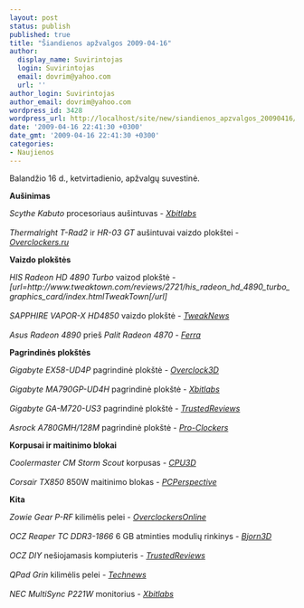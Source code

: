 ```yaml
---
layout: post
status: publish
published: true
title: "Šiandienos apžvalgos 2009-04-16"
author:
  display_name: Suvirintojas
  login: Suvirintojas
  email: dovrim@yahoo.com
  url: ''
author_login: Suvirintojas
author_email: dovrim@yahoo.com
wordpress_id: 3428
wordpress_url: http://localhost/site/new/siandienos_apzvalgos_20090416/
date: '2009-04-16 22:41:30 +0300'
date_gmt: '2009-04-16 22:41:30 +0300'
categories:
- Naujienos
---
```

<p>Balandžio 16 d., ketvirtadienio, apžvalgų suvestinė.</p>
<p><b>Aušinimas</b></p>
<p><i>Scythe Kabuto</i> procesoriaus aušintuvas - <i><a class="ns" href="http://www.xbitlabs.com/articles/coolers/display/scythe-kabuto.html">Xbitlabs</a></i><br />
<br /><i>Thermalright T-Rad2</i> ir <i>HR-03 GT</i> aušintuvai vaizdo plokštei - <i><a class="ns" href="http://www.overclockers.ru/lab/32732.shtml">Overclockers.ru</a></i></p>
<p><b>Vaizdo plokštės</b></p>
<p><i>HIS Radeon HD 4890 Turbo</i> vaizod plokštė - <i>[url=http://www.tweaktown.com/reviews/2721/his_radeon_hd_4890_turbo_graphics_card/index.htmlTweakTown[/url]</i><br />
<br /><i>SAPPHIRE VAPOR-X HD4850</i> vaizdo plokštė - <i><a class="ns" href="http://www.tweaknews.net/reviews/sapphire_vapor-x_hd4850/">TweakNews</a></i><br />
<br /><i>Asus Radeon 4890</i> prieš <i>Palit Radeon 4870</i> - <i><a class="ns" href="http://www.ferra.ru/online/video/86005/">Ferra</a></i></p>
<p><b>Pagrindinės plokštės</b></p>
<p><i>Gigabyte EX58-UD4P</i> pagrindinė plokštė - <i><a class="ns" href="http://overclock3d.net/reviews.php?/cpu_mainboard/gigabyte_ex58-ud4p_x58_motherboard/1">Overclock3D</a></i><br />
<br /><i>Gigabyte MA790GP-UD4H</i> pagrindinė plokštė - <i><a class="ns" href="http://ixbtlabs.com/articles3/mainboard/gigabyte-ma790gp-ud4h-790gx-p1.html">Xbitlabs</a></i><br />
<br /><i>Gigabyte GA-M720-US3</i> pagrindinė plokštė - <i><a class="ns" href="http://www.trustedreviews.com/motherboards/review/2009/04/16/Gigabyte-GA-M720-US3/p1">TrustedReviews</a></i><br />
<br /><i>Asrock A780GMH/128M</i> pagrindinė plokštė - <i><a class="ns" href="http://www.pro-clockers.com/reviews/?id=161">Pro-Clockers</a></i></p>
<p><b>Korpusai ir maitinimo blokai</b></p>
<p><i>Coolermaster CM Storm Scout</i> korpusas - <i><a class="ns" href="http://www.cpu3d.com/review/7628-1/coolermaster-cm-storm-scout-chassis/introduction.html">CPU3D</a></i><br />
<br /><i>Corsair TX850</i> 850W maitinimo blokas - <i><a class="ns" href="http://www.pcper.com/article.php?aid=690">PCPerspective</a></i></p>
<p><b>Kita</b></p>
<p><i>Zowie Gear P-RF</i> kilimėlis pelei - <i><a class="ns" href="http://www.overclockersonline.net/?page=articles&num=2721">OverclockersOnline</a></i><br />
<br /><i>OCZ Reaper TC DDR3-1866</i> 6 GB atminties modulių rinkinys - <i><a class="ns" href="http://www.bjorn3d.com/read.php?cID=1544">Bjorn3D</a></i><br />
<br /><i>OCZ DIY</i> nešiojamasis kompiuteris - <i><a class="ns" href="http://www.trustedreviews.com/notebooks/review/2009/04/16/OCZ-DIY-15-4in-Notebook/p1">TrustedReviews</a></i><br />
<br /><i>QPad Grin</i> kilimėlis pelei - <i><a class="ns" href="http://www.technews.lt/naujiena/n/a/QPad_Grin__zaislas_ar_irankis.html">Technews</a></i><br />
<br /><i>NEC MultiSync P221W</i> monitorius - <i><a class="ns" href="http://www.xbitlabs.com/articles/monitors/display/nec-ms-p221w.html">Xbitlabs</a></i></p>
